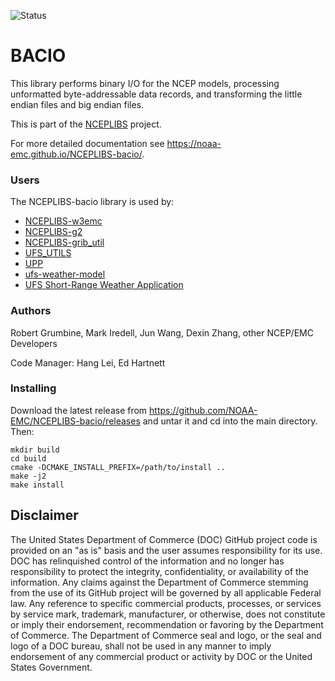 ![Status](https://github.com/NOAA-EMC/NCEPLIBS-sp/workflows/Build%20and%20Test/badge.svg)

# BACIO

This library performs binary I/O for the NCEP models, processing
unformatted byte-addressable data records, and transforming the little
endian files and big endian files.

This is part of the [NCEPLIBS](https://github.com/NOAA-EMC/NCEPLIBS)
project.

For more detailed documentation see
https://noaa-emc.github.io/NCEPLIBS-bacio/.

### Users

The NCEPLIBS-bacio library is used by:
* [NCEPLIBS-w3emc](https://github.com/NOAA-EMC/NCEPLIBS-w3emc)
* [NCEPLIBS-g2](https://github.com/NOAA-EMC/NCEPLIBS-g2)
* [NCEPLIBS-grib_util](https://github.com/NOAA-EMC/NCEPLIBS-grib_util)
* [UFS_UTILS](https://github.com/NOAA-EMC/UFS_UTILS)
* [UPP](https://github.com/NOAA-EMC/UPP)
* [ufs-weather-model](https://github.com/ufs-community/ufs-weather-model)
* [UFS Short-Range Weather Application](https://github.com/ufs-community/ufs-srweather-app)

### Authors

Robert Grumbine, Mark Iredell, Jun Wang, Dexin Zhang, other NCEP/EMC
Developers

Code Manager: Hang Lei, Ed Hartnett

### Installing

Download the latest release from
https://github.com/NOAA-EMC/NCEPLIBS-bacio/releases and untar
it and cd into the main directory. Then:

```
mkdir build
cd build
cmake -DCMAKE_INSTALL_PREFIX=/path/to/install ..
make -j2
make install
```

## Disclaimer

The United States Department of Commerce (DOC) GitHub project code is
provided on an "as is" basis and the user assumes responsibility for
its use. DOC has relinquished control of the information and no longer
has responsibility to protect the integrity, confidentiality, or
availability of the information. Any claims against the Department of
Commerce stemming from the use of its GitHub project will be governed
by all applicable Federal law. Any reference to specific commercial
products, processes, or services by service mark, trademark,
manufacturer, or otherwise, does not constitute or imply their
endorsement, recommendation or favoring by the Department of
Commerce. The Department of Commerce seal and logo, or the seal and
logo of a DOC bureau, shall not be used in any manner to imply
endorsement of any commercial product or activity by DOC or the United
States Government.
